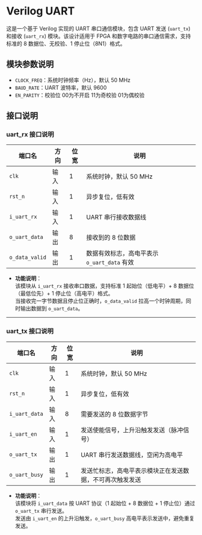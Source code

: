 

# Verilog UART

这是一个基于 Verilog 实现的 UART 串口通信模块，包含 UART 发送 (`uart_tx`) 和接收 (`uart_rx`) 模块。该设计适用于 FPGA 和数字电路的串口通信需求，支持标准的 8 数据位、无校验、1 停止位（8N1）格式。


## 模块参数说明

- `CLOCK_FREQ`：系统时钟频率（Hz），默认 50 MHz  
- `BAUD_RATE`：UART 波特率，默认 9600  
- `EN_PARITY`：校验位 00为不开启 11为奇校验 01为偶校验 


## 接口说明 

### uart_rx 接口说明

| 端口名        | 方向   | 位宽 | 说明                                      |
|---------------|--------|------|-------------------------------------------|
| `clk`         | 输入   | 1    | 系统时钟，默认 50 MHz                      |
| `rst_n`       | 输入   | 1    | 异步复位，低有效                          |
| `i_uart_rx`   | 输入   | 1    | UART 串行接收数据线                      |
| `o_uart_data` | 输出   | 8    | 接收到的 8 位数据                         |
| `o_data_valid`| 输出   | 1    | 数据有效标志，高电平表示 `o_uart_data` 有效 |

- **功能说明**：  
  该模块从 `i_uart_rx` 接收串口数据，支持标准 1 起始位（低电平）+ 8 数据位（最低位先）+ 1 停止位（高电平）格式。  
  当接收完一字节数据且停止位正确时，`o_data_valid` 拉高一个时钟周期，同时输出数据到 `o_uart_data`。

---

### uart_tx 接口说明

| 端口名        | 方向   | 位宽 | 说明                                                      |
|---------------|--------|------|-----------------------------------------------------------|
| `clk`         | 输入   | 1    | 系统时钟，默认 50 MHz                                     |
| `rst_n`       | 输入   | 1    | 异步复位，低有效                                         |
| `i_uart_data` | 输入   | 8    | 需要发送的 8 位数据字节                                   |
| `i_uart_en`   | 输入   | 1    | 发送使能信号，上升沿触发发送（脉冲信号）                 |
| `o_uart_tx`   | 输出   | 1    | UART 串行发送数据线，空闲为高电平                         |
| `o_uart_busy` | 输出   | 1    | 发送忙标志，高电平表示模块正在发送数据，不可再次触发发送 |

- **功能说明**：  
  该模块将 `i_uart_data` 按 UART 协议（1 起始位 + 8 数据位 + 1 停止位）通过 `o_uart_tx` 串行发送。  
  发送由 `i_uart_en` 的上升沿触发，`o_uart_busy` 高电平表示发送中，避免重复发送。




